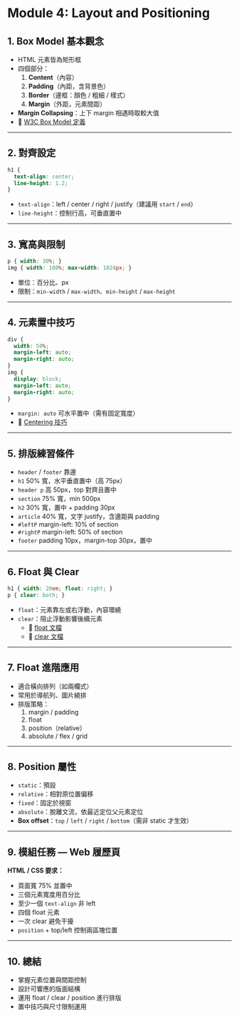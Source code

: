 # Module 4: Layout and Positioning

## 1. Box Model 基本觀念

- HTML 元素皆為矩形框
- 四個部分：
    1. **Content**（內容）
    2. **Padding**（內距，含背景色）
    3. **Border**（邊框：顏色 / 粗細 / 樣式）
    4. **Margin**（外距，元素間距）
- **Margin Collapsing**：上下 margin 相遇時取較大值
- 🔗 [W3C Box Model 定義](https://www.w3.org/TR/CSS22/box.html)

---

## 2. 對齊設定

```css
h1 {
  text-align: center;
  line-height: 1.2;
}
```
- `text-align`：left / center / right / justify（建議用 `start` / `end`）
- `line-height`：控制行高，可垂直置中

---

## 3. 寬高與限制

```css
p { width: 30%; }
img { width: 100%; max-width: 1024px; }
```
- 單位：百分比、px
- 限制：`min-width` / `max-width`、`min-height` / `max-height`

---

## 4. 元素置中技巧

```css
div {
  width: 50%;
  margin-left: auto;
  margin-right: auto;
}
img {
  display: block;
  margin-left: auto;
  margin-right: auto;
}
```
- `margin: auto` 可水平置中（需有固定寬度）
- 🔗 [Centering 技巧](https://www.w3.org/Style/Examples/007/center)

---

## 5. 排版練習條件

- `header` / `footer` 靠邊
- `h1` 50% 寬，水平垂直置中（高 75px）
- `header p` 高 50px，top 對齊且置中
- `section` 75% 寬，min 500px
- `h2` 30% 寬，置中 + padding 30px
- `article` 40% 寬，文字 justify，含邊距與 padding
- `#leftP` margin-left: 10% of section
- `#rightP` margin-left: 50% of section
- `footer` padding 10px，margin-top 30px，置中

---

## 6. Float 與 Clear

```css
h1 { width: 20em; float: right; }
p { clear: both; }
```
- `float`：元素靠左或右浮動，內容環繞
- `clear`：阻止浮動影響後續元素
    - 🔗 [float 文檔](https://drafts.csswg.org/css2/#propdef-float)
    - 🔗 [clear 文檔](https://drafts.csswg.org/css2/#propdef-clear)

---

## 7. Float 進階應用

- 適合橫向排列（如兩欄式）
- 常用於導航列、圖片繞排
- 排版策略：
    1. margin / padding
    2. float
    3. position（relative）
    4. absolute / flex / grid

---

## 8. Position 屬性

- `static`：預設
- `relative`：相對原位置偏移
- `fixed`：固定於視窗
- `absolute`：脫離文流，依最近定位父元素定位
- **Box offset**：`top` / `left` / `right` / `bottom`（需非 static 才生效）

---

## 9. 模組任務 — Web 履歷頁

**HTML / CSS 要求：**

- 頁面寬 75% 並置中
- 三個元素寬度用百分比
- 至少一個 `text-align` 非 left
- 四個 float 元素
- 一次 clear 避免干擾
- `position` + top/left 控制兩區塊位置

---

## 10. 總結

- 掌握元素位置與間距控制
- 設計可響應的版面結構
- 運用 float / clear / position 進行排版
- 置中技巧與尺寸限制運用
